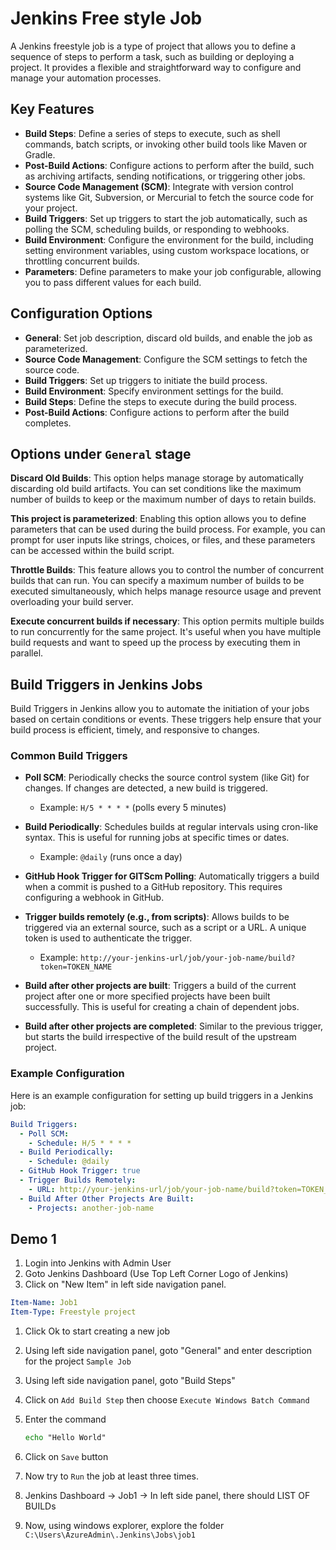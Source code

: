 # Jenkins Free style Job
A Jenkins freestyle job is a type of project that allows you to define a sequence of steps to perform a task, such as building or deploying a project. It provides a flexible and straightforward way to configure and manage your automation processes.

## Key Features

- **Build Steps**: Define a series of steps to execute, such as shell commands, batch scripts, or invoking other build tools like Maven or Gradle.
- **Post-Build Actions**: Configure actions to perform after the build, such as archiving artifacts, sending notifications, or triggering other jobs.
- **Source Code Management (SCM)**: Integrate with version control systems like Git, Subversion, or Mercurial to fetch the source code for your project.
- **Build Triggers**: Set up triggers to start the job automatically, such as polling the SCM, scheduling builds, or responding to webhooks.
- **Build Environment**: Configure the environment for the build, including setting environment variables, using custom workspace locations, or throttling concurrent builds.
- **Parameters**: Define parameters to make your job configurable, allowing you to pass different values for each build.

## Configuration Options

- **General**: Set job description, discard old builds, and enable the job as parameterized.
- **Source Code Management**: Configure the SCM settings to fetch the source code.
- **Build Triggers**: Set up triggers to initiate the build process.
- **Build Environment**: Specify environment settings for the build.
- **Build Steps**: Define the steps to execute during the build process.
- **Post-Build Actions**: Configure actions to perform after the build completes.

## Options under `General` stage

**Discard Old Builds**:
This option helps manage storage by automatically discarding old build artifacts. You can set conditions like the maximum number of builds to keep or the maximum number of days to retain builds.

**This project is parameterized**:
Enabling this option allows you to define parameters that can be used during the build process. For example, you can prompt for user inputs like strings, choices, or files, and these parameters can be accessed within the build script.

**Throttle Builds**:
This feature allows you to control the number of concurrent builds that can run. You can specify a maximum number of builds to be executed simultaneously, which helps manage resource usage and prevent overloading your build server.

**Execute concurrent builds if necessary**:
This option permits multiple builds to run concurrently for the same project. It's useful when you have multiple build requests and want to speed up the process by executing them in parallel.


## Build Triggers in Jenkins Jobs

Build Triggers in Jenkins allow you to automate the initiation of your jobs based on certain conditions or events. These triggers help ensure that your build process is efficient, timely, and responsive to changes.

### Common Build Triggers

- **Poll SCM**: Periodically checks the source control system (like Git) for changes. If changes are detected, a new build is triggered. 
  - Example: `H/5 * * * *` (polls every 5 minutes)

- **Build Periodically**: Schedules builds at regular intervals using cron-like syntax. This is useful for running jobs at specific times or dates.
  - Example: `@daily` (runs once a day)

- **GitHub Hook Trigger for GITScm Polling**: Automatically triggers a build when a commit is pushed to a GitHub repository. This requires configuring a webhook in GitHub.

- **Trigger builds remotely (e.g., from scripts)**: Allows builds to be triggered via an external source, such as a script or a URL. A unique token is used to authenticate the trigger.
  - Example: `http://your-jenkins-url/job/your-job-name/build?token=TOKEN_NAME`

- **Build after other projects are built**: Triggers a build of the current project after one or more specified projects have been built successfully. This is useful for creating a chain of dependent jobs.

- **Build after other projects are completed**: Similar to the previous trigger, but starts the build irrespective of the build result of the upstream project.

### Example Configuration

Here is an example configuration for setting up build triggers in a Jenkins job:

```yaml
Build Triggers:
  - Poll SCM: 
    - Schedule: H/5 * * * *
  - Build Periodically: 
    - Schedule: @daily
  - GitHub Hook Trigger: true
  - Trigger Builds Remotely: 
    - URL: http://your-jenkins-url/job/your-job-name/build?token=TOKEN_NAME
  - Build After Other Projects Are Built: 
    - Projects: another-job-name
```

## Demo 1

1. Login into Jenkins with Admin User
1. Goto Jenkins Dashboard (Use Top Left Corner Logo of Jenkins)
1. Click on "New Item" in left side navigation panel.

  ```yml 
  Item-Name: Job1
  Item-Type: Freestyle project
  ```
1. Click Ok to start creating a new job
1. Using left side navigation panel, goto "General" and enter description for the project `Sample Job`
1. Using left side navigation panel, goto "Build Steps"
1. Click on `Add Build Step` then choose `Execute Windows Batch Command`
1. Enter the command

   ```cmd
   echo "Hello World"
   ```
1.  Click on `Save` button
1.  Now try to `Run` the job at least three times.
1.  Jenkins Dashboard -> Job1 -> In left side panel, there should LIST OF BUILDs
1.  Now, using windows explorer, explore the folder `C:\Users\AzureAdmin\.Jenkins\Jobs\job1`
